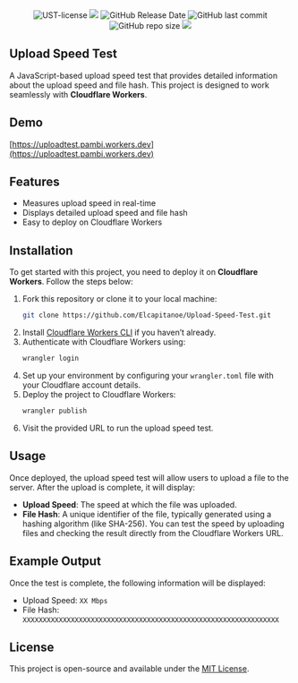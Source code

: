 <div align="center">

<img alt="UST-license" src="https://img.shields.io/badge/Open_source-MIT-red.svg?logo=git&logoColor=green"/>
<img src="https://img.shields.io/github/last-commit/Elcapitanoe/Upload-Speed-Test.svg?logo=Sublime+Text&logoColor=blue&label=Active"/>
<img alt="GitHub Release Date" src="https://img.shields.io/github/release-date/Elcapitanoe/Upload-Speed-Test?color=green">
<img alt="GitHub last commit" src="https://img.shields.io/github/last-commit/Elcapitanoe/Upload-Speed-Test?color=green">
<img alt="GitHub repo size" src="https://img.shields.io/github/repo-size/Elcapitanoe/Upload-Speed-Test?color=green">
<img src="https://hits.seeyoufarm.com/api/count/incr/badge.svg?url=https%3A%2F%2Fgithub.com%2FElcapitanoe%2FUpload-Speed-Test&count_bg=%2379C83D&title_bg=%23555555&icon=&icon_color=green&title=Views&edge_flat=false"/>

</div>

## Upload Speed Test
A JavaScript-based upload speed test that provides detailed information about the upload speed and file hash. This project is designed to work seamlessly with **Cloudflare Workers**.

## Demo
[https://uploadtest.pambi.workers.dev](https://uploadtest.pambi.workers.dev)


## Features
- Measures upload speed in real-time
- Displays detailed upload speed and file hash
- Easy to deploy on Cloudflare Workers

## Installation
To get started with this project, you need to deploy it on **Cloudflare Workers**. Follow the steps below:
1. Fork this repository or clone it to your local machine:
   ```bash
   git clone https://github.com/Elcapitanoe/Upload-Speed-Test.git
   ```
2. Install [Cloudflare Workers CLI](https://developers.cloudflare.com/workers/platform/cli-wrangler/) if you haven’t already.
3. Authenticate with Cloudflare Workers using:
   ```bash
   wrangler login
   ```
4. Set up your environment by configuring your `wrangler.toml` file with your Cloudflare account details.
5. Deploy the project to Cloudflare Workers:
   ```bash
   wrangler publish
   ```
6. Visit the provided URL to run the upload speed test.

## Usage
Once deployed, the upload speed test will allow users to upload a file to the server. After the upload is complete, it will display:
- **Upload Speed**: The speed at which the file was uploaded.
- **File Hash**: A unique identifier of the file, typically generated using a hashing algorithm (like SHA-256).
You can test the speed by uploading files and checking the result directly from the Cloudflare Workers URL.

## Example Output
Once the test is complete, the following information will be displayed:
- Upload Speed: `XX Mbps`
- File Hash: `XXXXXXXXXXXXXXXXXXXXXXXXXXXXXXXXXXXXXXXXXXXXXXXXXXXXXXXXXXXXXXXX`


## License
This project is open-source and available under the [MIT License](LICENSE).
